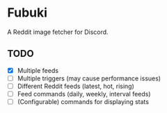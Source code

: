 # Fubuki

A Reddit image fetcher for Discord.

## TODO

- [x] Multiple feeds
- [ ] Multiple triggers (may cause performance issues)
- [ ] Different Reddit feeds (latest, hot, rising)
- [ ] Feed commands (daily, weekly, interval feeds)
- [ ] (Configurable) commands for displaying stats
